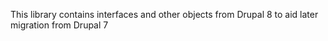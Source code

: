 This library contains interfaces and other objects from Drupal 8 to aid later migration from Drupal 7
